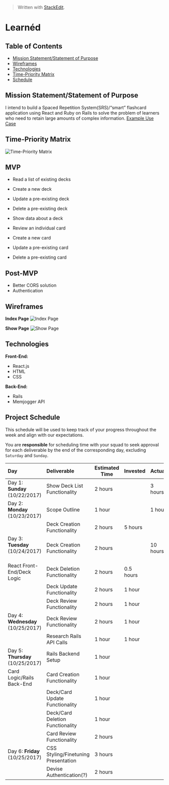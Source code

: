 ﻿


> Written with [StackEdit](https://stackedit.io/).
# **Learnéd**

## Table of Contents
- [Mission Statement/Statement of Purpose](#mission)
- [Wireframes](#wireframes)
- [Technologies](#technologies)
- [Time-Priority Matrix](#matrix)
- [Schedule](#schedule)


## Mission Statement/Statement of Purpose <a id="mission"></a>
I intend to build a Spaced Repetition System(SRS)/&ldquo;smart&rdquo; flashcard application using React and Ruby on Rails to solve the problem of learners who need to retain large amounts of complex information.
[Example Use Case](https://medium.freecodecamp.org/use-spaced-repetition-with-anki-to-learn-to-code-faster-7c334d448c3c)

## Time-Priority Matrix <a id="matrix"></a>
![Time-Priority Matrix](https://github.com/Tokuhisa1/learned/blob/rails/assets/IMG_6018.JPG?raw=true)

## MVP
- Read a list of existing decks

- Create a new deck
- Update a pre-existing deck
- Delete a pre-existing deck
- Show data about a deck

- Review an individual card
- Create a new card
- Update a pre-existing card
- Delete a pre-existing card

## Post-MVP
- Better CORS solution
- Authentication

## Wireframes <a id="wireframes"></a>
**Index Page**
![Index Page](https://github.com/Tokuhisa1/learned/blob/rails/assets/wireframes/IMG_6020.JPG?raw=true)

**Show Page**
![Show Page](https://github.com/Tokuhisa1/learned/blob/rails/assets/wireframes/IMG_6021.JPG?raw=true)

## Technologies <a id="technologies"></a>

**Front-End:** 
 - React.js
 - HTML
 - CSS
 
 **Back-End:**
 - Rails
 - Memjogger API

## Project Schedule <a id="schedule"></a>

This schedule will be used to keep track of your progress throughout the week and align with our expectations.  

You are **responsible** for scheduling time with your squad to seek approval for each deliverable by the end of the corresponding day, excluding `Saturday` and `Sunday`.

| Day                                | Deliverable | Estimated Time | Invested | Actual  |
|:-----------------------------------|:------------|---------------|---------|------ |
| Day 1: **Sunday** (10/22/2017)    | Show Deck List Functionality        | 2 hours | | 3 hours |
| Day 2: **Monday** (10/23/2017)    | Scope Outline                       | 1 hour  | | 1 hour |
|                                   | Deck Creation Functionality         | 2 hours | 5 hours | |
| Day 3: **Tuesday** (10/24/2017)   | Deck Creation Functionality         | 2 hours | | 10 hours |
| React Front-End/Deck Logic        | Deck Deletion Functionality         | 2 hours | 0.5 hours | |
|                                   | Deck Update Functionality           | 2 hours | 1 hour  | |
|                                   | Deck Review Functionality           | 2 hours | 1 hour  | |
| Day 4: **Wednesday** (10/25/2017) | Deck Review Functionality           | 2 hours | 1 hour  | |
|                                   | Research Rails API Calls            | 1 hour  | 1 hour  | |
| Day 5: **Thursday** (10/25/2017)  | Rails Backend Setup                 | 1 hour  |         | |
| Card Logic/Rails Back-End         | Card Creation Functionality         | 1 hour  |         | |
|                                   | Deck/Card Update Functionality      | 1 hour  |         | |
|                                   | Deck/Card Deletion Functionality    | 1 hour  |         | |
|                                   | Card Review Functionality           | 2 hours |         | |
| Day 6: **Friday** (10/25/2017)    | CSS Styling/Finetuning Presentation | 3 hours |         | |
|                                   | Devise Authentication(?)            | 2 hours |         | |


